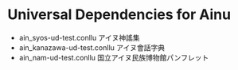 # Universal Dependencies for Ainu

* ain_syos-ud-test.conllu アイヌ神謠集
* ain_kanazawa-ud-test.conllu アイヌ會話字典
* ain_nam-ud-test.conllu 国立アイヌ民族博物館パンフレット


